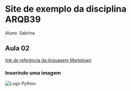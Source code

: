 # Site de exemplo da disciplina ARQB39

Aluno: Sabrina

## Aula 02
[link de referência da linguagem Markdown](https://markdown.net.br/)

### Inserindo uma imagem

![Logo Python](https://upload.wikimedia.org/wikipedia/commons/thumb/c/c3/Python-logo-notext.svg/110px-Python-logo-notext.svg.png)
